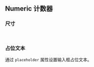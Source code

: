 <div class="demo-header">
<p class="overviewicon">
  <span class="wapi-ui-numeric wapi-form-numeric"/>
</p>

## Numeric 计数器

<mobile-uxlink widget-name="numeric"></mobile-uxlink>

</div>

### 尺寸

<mobile-view link="numeric/size"></mobile-view>

<br>

### 占位文本

通过 `placeholder` 属性设置输入框占位文本。

<mobile-view link="numeric/placeholder"></mobile-view>

<br>
